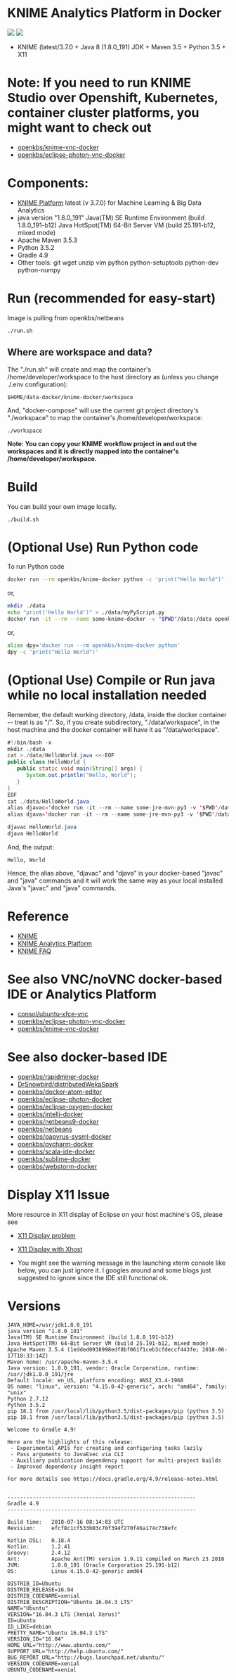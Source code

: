 # KNIME Analytics Platform in Docker
[![](https://images.microbadger.com/badges/image/openkbs/knime-docker.svg)](https://microbadger.com/images/openkbs/knime-docker "Get your own image badge on microbadger.com") [![](https://images.microbadger.com/badges/version/openkbs/knime-docker.svg)](https://microbadger.com/images/openkbs/knime-docker "Get your own version badge on microbadger.com")
* KNIME (latest/3.7.0 + Java 8 (1.8.0_191) JDK + Maven 3.5 + Python 3.5 + X11

# Note: If you need to run KNIME Studio over Openshift, Kubernetes, container cluster platforms, you might want to check out 
* [openkbs/knime-vnc-docker](https://hub.docker.com/r/openkbs/knime-vnc-docker/)
* [openkbs/eclipse-photon-vnc-docker](https://hub.docker.com/r/openkbs/eclipse-photon-vnc-docker/)

# Components:

* [KNIME Platform](https://www.knime.com/download-knime-analytics-platform-sdk) latest (v 3.7.0) for Machine Learning & Big Data Analytics
* java version "1.8.0_191"
  Java(TM) SE Runtime Environment (build 1.8.0_191-b12)
  Java HotSpot(TM) 64-Bit Server VM (build 25.191-b12, mixed mode)
* Apache Maven 3.5.3
* Python 3.5.2
* Gradle 4.9
* Other tools: git wget unzip vim python python-setuptools python-dev python-numpy 

# Run (recommended for easy-start)
Image is pulling from openkbs/netbeans
```
./run.sh
```
## Where are workspace and data?
The "./run.sh" will create and map the container's /home/developer/workspace to the host directory as (unless you change ./.env configuration):
```
$HOME/data-docker/knime-docker/workspace
```
And, "docker-compose" will use the current git project directory's "./workspace" to map the container's /home/developer/workspace:
```
./workspace
``` 
**Note: You can copy your KNIME workflow project in and out the workspaces and it is directly mapped into the container's /home/developer/workspace.**
# Build
You can build your own image locally.
```
./build.sh
```

# (Optional Use) Run Python code
To run Python code 

```bash
docker run --rm openkbs/knime-docker python -c 'print("Hello World")'
```

or,

```bash
mkdir ./data
echo "print('Hello World')" > ./data/myPyScript.py
docker run -it --rm --name some-knime-docker -v "$PWD"/data:/data openkbs/knime-docker python myPyScript.py
```

or,

```bash
alias dpy='docker run --rm openkbs/knime-docker python'
dpy -c 'print("Hello World")'
```
# (Optional Use) Compile or Run java while no local installation needed
Remember, the default working directory, /data, inside the docker container -- treat is as "/".
So, if you create subdirectory, "./data/workspace", in the host machine and
the docker container will have it as "/data/workspace".

```java
#!/bin/bash -x
mkdir ./data
cat >./data/HelloWorld.java <<-EOF
public class HelloWorld {
   public static void main(String[] args) {
      System.out.println("Hello, World");
   }
}
EOF
cat ./data/HelloWorld.java
alias djavac='docker run -it --rm --name some-jre-mvn-py3 -v '$PWD'/data:/data openkbs/jre-mvn-py3 javac'
alias djava='docker run -it --rm --name some-jre-mvn-py3 -v '$PWD'/data:/data openkbs/jre-mvn-py3 java'

djavac HelloWorld.java
djava HelloWorld
```
And, the output:
```
Hello, World
```
Hence, the alias above, "djavac" and "djava" is your docker-based "javac" and "java" commands and
it will work the same way as your local installed Java's "javac" and "java" commands.

# Reference
* [KNIME](https://www.knime.com)
* [KNIME Analytics Platform](https://www.knime.com/download-knime-analytics-platform-sdk)
* [KNIME FAQ](https://www.knime.com/faq#q6)

# See also VNC/noVNC docker-based IDE or Analytics Platform
* [consol/ubuntu-xfce-vnc](https://hub.docker.com/r/consol/ubuntu-xfce-vnc/)
* [openkbs/eclipse-photon-vnc-docker](https://hub.docker.com/r/openkbs/eclipse-photon-vnc-docker/)
* [openkbs/knime-vnc-docker](https://hub.docker.com/r/openkbs/knime-vnc-docker/)

# See also docker-based IDE
* [openkbs/rapidminer-docker](https://cloud.docker.com/u/openkbs/repository/docker/openkbs/rapidminer-docker)
* [DrSnowbird/distributedWekaSpark](https://github.com/DrSnowbird/distributedWekaSpark)
* [openkbs/docker-atom-editor](https://hub.docker.com/r/openkbs/docker-atom-editor/)
* [openkbs/eclipse-photon-docker](https://hub.docker.com/r/openkbs/eclipse-photon-docker/)
* [openkbs/eclipse-oxygen-docker](https://hub.docker.com/r/openkbs/eclipse-oxygen-docker/)
* [openkbs/intellj-docker](https://hub.docker.com/r/openkbs/intellij-docker/)
* [openkbs/netbeans9-docker](https://hub.docker.com/r/openkbs/netbeans9-docker/)
* [openkbs/netbeans](https://hub.docker.com/r/openkbs/netbeans/)
* [openkbs/papyrus-sysml-docker](https://hub.docker.com/r/openkbs/papyrus-sysml-docker/)
* [openkbs/pycharm-docker](https://hub.docker.com/r/openkbs/pycharm-docker/)
* [openkbs/scala-ide-docker](https://hub.docker.com/r/openkbs/scala-ide-docker/)
* [openkbs/sublime-docker](https://hub.docker.com/r/openkbs/sublime-docker/)
* [openkbs/webstorm-docker](https://hub.docker.com/r/openkbs/webstorm-docker/)

# Display X11 Issue
More resource in X11 display of Eclipse on your host machine's OS, please see
* [X11 Display problem](https://askubuntu.com/questions/871092/failed-to-connect-to-mir-failed-to-connect-to-server-socket-no-such-file-or-di)
* [X11 Display with Xhost](http://www.ethicalhackx.com/fix-gtk-warning-cannot-open-display/)

* You might see the warning message in the launching xterm console like below, you can just ignore it. I googles around and some blogs just suggested to ignore since the IDE still functional ok.

# Versions
```
JAVA_HOME=/usr/jdk1.8.0_191
java version "1.8.0_191"
Java(TM) SE Runtime Environment (build 1.8.0_191-b12)
Java HotSpot(TM) 64-Bit Server VM (build 25.191-b12, mixed mode)
Apache Maven 3.5.4 (1edded0938998edf8bf061f1ceb3cfdeccf443fe; 2018-06-17T18:33:14Z)
Maven home: /usr/apache-maven-3.5.4
Java version: 1.8.0_191, vendor: Oracle Corporation, runtime: /usr/jdk1.8.0_191/jre
Default locale: en_US, platform encoding: ANSI_X3.4-1968
OS name: "linux", version: "4.15.0-42-generic", arch: "amd64", family: "unix"
Python 2.7.12
Python 3.5.2
pip 18.1 from /usr/local/lib/python3.5/dist-packages/pip (python 3.5)
pip 18.1 from /usr/local/lib/python3.5/dist-packages/pip (python 3.5)

Welcome to Gradle 4.9!

Here are the highlights of this release:
 - Experimental APIs for creating and configuring tasks lazily
 - Pass arguments to JavaExec via CLI
 - Auxiliary publication dependency support for multi-project builds
 - Improved dependency insight report

For more details see https://docs.gradle.org/4.9/release-notes.html


------------------------------------------------------------
Gradle 4.9
------------------------------------------------------------

Build time:   2018-07-16 08:14:03 UTC
Revision:     efcf8c1cf533b03c70f394f270f46a174c738efc

Kotlin DSL:   0.18.4
Kotlin:       1.2.41
Groovy:       2.4.12
Ant:          Apache Ant(TM) version 1.9.11 compiled on March 23 2018
JVM:          1.8.0_191 (Oracle Corporation 25.191-b12)
OS:           Linux 4.15.0-42-generic amd64

DISTRIB_ID=Ubuntu
DISTRIB_RELEASE=16.04
DISTRIB_CODENAME=xenial
DISTRIB_DESCRIPTION="Ubuntu 16.04.3 LTS"
NAME="Ubuntu"
VERSION="16.04.3 LTS (Xenial Xerus)"
ID=ubuntu
ID_LIKE=debian
PRETTY_NAME="Ubuntu 16.04.3 LTS"
VERSION_ID="16.04"
HOME_URL="http://www.ubuntu.com/"
SUPPORT_URL="http://help.ubuntu.com/"
BUG_REPORT_URL="http://bugs.launchpad.net/ubuntu/"
VERSION_CODENAME=xenial
UBUNTU_CODENAME=xenial
```

